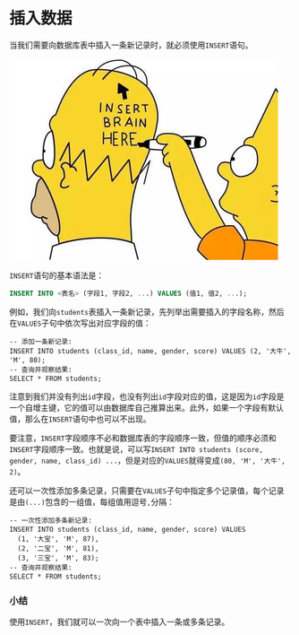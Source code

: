 # 插入数据

当我们需要向数据库表中插入一条新记录时，就必须使用`INSERT`语句。

![insert-brain](insert.jpg)

`INSERT`语句的基本语法是：

```sql
INSERT INTO <表名> (字段1, 字段2, ...) VALUES (值1, 值2, ...);
```

例如，我们向`students`表插入一条新记录，先列举出需要插入的字段名称，然后在`VALUES`子句中依次写出对应字段的值：

```x-sql
-- 添加一条新记录:
INSERT INTO students (class_id, name, gender, score) VALUES (2, '大牛', 'M', 80);
-- 查询并观察结果:
SELECT * FROM students;
```

注意到我们并没有列出`id`字段，也没有列出`id`字段对应的值，这是因为`id`字段是一个自增主键，它的值可以由数据库自己推算出来。此外，如果一个字段有默认值，那么在`INSERT`语句中也可以不出现。

要注意，`INSERT`字段顺序不必和数据库表的字段顺序一致，但值的顺序必须和`INSERT`字段顺序一致。也就是说，可以写`INSERT INTO students (score, gender, name, class_id) ...`，但是对应的`VALUES`就得变成`(80, 'M', '大牛', 2)`。

还可以一次性添加多条记录，只需要在`VALUES`子句中指定多个记录值，每个记录是由`(...)`包含的一组值，每组值用逗号`,`分隔：

```x-sql
-- 一次性添加多条新记录:
INSERT INTO students (class_id, name, gender, score) VALUES
  (1, '大宝', 'M', 87),
  (2, '二宝', 'M', 81),
  (3, '三宝', 'M', 83);
-- 查询并观察结果:
SELECT * FROM students;
```

### 小结

使用`INSERT`，我们就可以一次向一个表中插入一条或多条记录。

